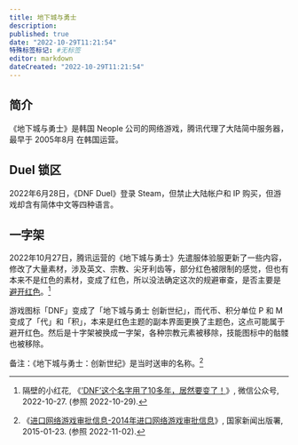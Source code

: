 ```yaml
---
title: 地下城与勇士
description:
published: true
date: "2022-10-29T11:21:54"
特殊标签标记: #无标签
editor: markdown
dateCreated: "2022-10-29T11:21:54"
---
```


## 简介

《地下城与勇士》是韩国 Neople 公司的网络游戏，腾讯代理了大陆简中服务器，最早于 2005年8月 在韩国运营。

## Duel 锁区

2022年6月28日，《DNF Duel》登录 Steam，但禁止大陆帐户和 IP 购买，但游戏却含有简体中文等四种语言。

## 一字架

2022年10月27日，腾讯运营的《地下城与勇士》先遣服体验服更新了一些内容，修改了大量素材，涉及英文、宗教、尖牙利齿等，部分红色被限制的感觉，但也有本来不是红色的素材，变成了红色，所以没法确定这次的规避审查，是否主要是 [避开红色](/unclear/禁止兽人.md)。[^2247655286]

[^2247655286]: 隔壁的小红花, 《[’DNF’这个名字用了10多年，居然要变了！](https://freewechat.com/a/MzIxMzQ3NjEzOQ==/2247655286/1 "https://mp.weixin.qq.com/s/9b-AFQkYfkBa_YeJbk8ZiQ")》, 微信公众号, 2022-10-27. (参照 2022-10-29).

游戏图标「DNF」变成了「地下城与勇士 创新世纪」，而代币、积分单位 P 和 M 变成了「代」和「积」，本来是红色主题的副本界面更换了主题色，这点可能属于避开红色。然后是十字架被换成一字架，各种宗教元素被移除，技能图标中的骷髅也被移除。

备注：《地下城与勇士：创新世纪》是当时送审的名称。[^15770]

[^15770]: 《[进口网络游戏审批信息-2014年进口网络游戏审批信息](https://web.archive.org/web/20221102012529/https://www.nppa.gov.cn/nppa/contents/318/15770.shtml)》, 国家新闻出版署, 2015-01-23. (参照 2022-11-02).
